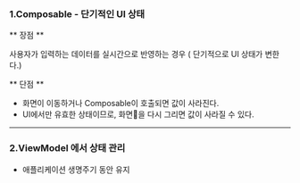 
### 1.Composable - 단기적인 UI 상태

** 장점 ** 

사용자가 입력하는 데이터를 실시간으로 반영하는 경우 ( 단기적으로 UI 상태가 변한다.)


** 단점 **

- 화면이 이동하거나 Composable이 호출되면 값이 사라진다.
- UI에서만 유효한 상태이므로, 화면을 다시 그리면 값이 사라질 수 있다.


---

### 2.ViewModel 에서 상태 관리

- 애플리케이션 생명주기 동안 유지 
